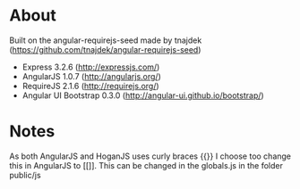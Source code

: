 About
===========

Built on the angular-requirejs-seed made by tnajdek (https://github.com/tnajdek/angular-requirejs-seed)

* Express 3.2.6 (http://expressjs.com/)
* AngularJS 1.0.7 (http://angularjs.org/)
* RequireJS 2.1.6 (http://requirejs.org/)
* Angular UI Bootstrap 0.3.0 (http://angular-ui.github.io/bootstrap/)


Notes
===========

As both AngularJS and HoganJS uses curly braces {{}} I choose too change this in AngularJS to [[]]. This can be changed in the globals.js in the folder public/js 
